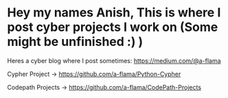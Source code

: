 # Hey my names Anish, This is where I post cyber projects I work on (Some might be unfinished :) )

Heres a cyber blog where I post sometimes: https://medium.com/@a-flama

Cypher Project ->  https://github.com/a-flama/Python-Cypher

Codepath Projects -> https://github.com/a-flama/CodePath-Projects
